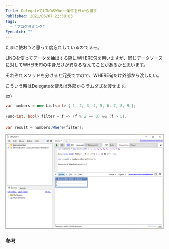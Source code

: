 ```yaml
---
Title: DelegateでLINQのWhere条件を外から渡す
Published: 2021/06/07 22:38:03
Tags:
  - "プログラミング"
Eyecatch: ""
---
```

たまに使おうと思って度忘れしているのでメモ。  

LINQを使ってデータを抽出する際にWHERE句を用いますが、同じデータソースに対してWHERE句の中身だけが異なるなんてことがあるかと思います。  

それぞれメソッドを分けると冗長ですので、WHERE句だけ外部から渡したい。  

こういう時はDelegateを使えば外部からラムダ式を渡せます。

ex)  
```csharp
var numbers = new List<int> { 1, 2, 3, 4, 5, 6, 7, 8, 9 };

Func<int, bool> filter = f => (f % 2 == 0) && (f > 5);

var result = numbers.Where(filter);
```
![](20210607223638.png) 


### 参考

<?# OEmbed "https://stackoverflow.com/questions/10243458/delegate-in-a-where-clause" /?>

<?# OEmbed "https://qiita.com/RyotaMurohoshi/items/740151bd772889cf07de" /?>

